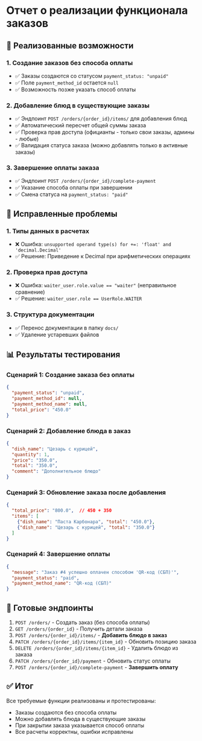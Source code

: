 # Отчет о реализации функционала заказов

## 🎯 Реализованные возможности

### 1. Создание заказов без способа оплаты
- ✅ Заказы создаются со статусом `payment_status: "unpaid"`
- ✅ Поле `payment_method_id` остается `null`
- ✅ Возможность позже указать способ оплаты

### 2. Добавление блюд в существующие заказы
- ✅ Эндпоинт `POST /orders/{order_id}/items/` для добавления блюд
- ✅ Автоматический пересчет общей суммы заказа
- ✅ Проверка прав доступа (официанты - только свои заказы, админы - любые)
- ✅ Валидация статуса заказа (можно добавлять только в активные заказы)

### 3. Завершение оплаты заказа
- ✅ Эндпоинт `POST /orders/{order_id}/complete-payment`
- ✅ Указание способа оплаты при завершении
- ✅ Смена статуса на `payment_status: "paid"`

## 🔧 Исправленные проблемы

### 1. Типы данных в расчетах
- ❌ Ошибка: `unsupported operand type(s) for +=: 'float' and 'decimal.Decimal'`
- ✅ Решение: Приведение к Decimal при арифметических операциях

### 2. Проверка прав доступа
- ❌ Ошибка: `waiter_user.role.value == "waiter"` (неправильное сравнение)
- ✅ Решение: `waiter_user.role == UserRole.WAITER`

### 3. Структура документации
- ✅ Перенос документации в папку `docs/`
- ✅ Удаление устаревших файлов

## 📊 Результаты тестирования

### Сценарий 1: Создание заказа без оплаты
```json
{
  "payment_status": "unpaid",
  "payment_method_id": null,
  "payment_method_name": null,
  "total_price": "450.0"
}
```

### Сценарий 2: Добавление блюда в заказ
```json
{
  "dish_name": "Цезарь с курицей",
  "quantity": 1,
  "price": "350.0",
  "total": "350.0",
  "comment": "Дополнительное блюдо"
}
```

### Сценарий 3: Обновление заказа после добавления
```json
{
  "total_price": "800.0",  // 450 + 350
  "items": [
    {"dish_name": "Паста Карбонара", "total": "450.0"},
    {"dish_name": "Цезарь с курицей", "total": "350.0"}
  ]
}
```

### Сценарий 4: Завершение оплаты
```json
{
  "message": "Заказ #4 успешно оплачен способом 'QR-код (СБП)'",
  "payment_status": "paid",
  "payment_method_name": "QR-код (СБП)"
}
```

## 🚀 Готовые эндпоинты

1. `POST /orders/` - Создать заказ (без способа оплаты)
2. `GET /orders/{order_id}` - Получить детали заказа
3. `POST /orders/{order_id}/items/` - **Добавить блюдо в заказ**
4. `PATCH /orders/{order_id}/items/{item_id}` - Обновить позицию заказа
5. `DELETE /orders/{order_id}/items/{item_id}` - Удалить блюдо из заказа
6. `PATCH /orders/{order_id}/payment` - Обновить статус оплаты
7. `POST /orders/{order_id}/complete-payment` - **Завершить оплату**

## ✅ Итог

Все требуемые функции реализованы и протестированы:
- Заказы создаются без способа оплаты
- Можно добавлять блюда в существующие заказы
- При закрытии заказа указывается способ оплаты
- Все расчеты корректны, ошибки исправлены
